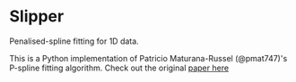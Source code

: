 # Slipper

Penalised-spline fitting for 1D data.

This is a Python implementation of Patricio Maturana-Russel (@pmat747)'s P-spline fitting algorithm.
Check out the original [paper here](https://link.springer.com/article/10.1007/s00180-021-01066-7)

